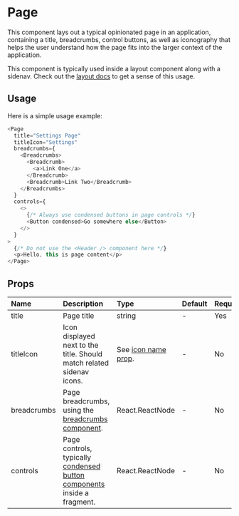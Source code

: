 # Page

This component lays out a typical opinionated page in an application, containing a title, breadcrumbs, control buttons, as well as iconography that helps the user understand how the page fits into the larger context of the application.

This component is typically used inside a layout component along with a sidenav. Check out the [layout docs](./layout.md) to get a sense of this usage.

## Usage

Here is a simple usage example:

```js
<Page
  title="Settings Page"
  titleIcon="Settings"
  breadcrumbs={
    <Breadcrumbs>
      <Breadcrumb>
        <a>Link One</a>
      </Breadcrumb>
      <Breadcrumb>Link Two</Breadcrumb>
    </Breadcrumbs>
  }
  controls={
    <>
      {/* Always use condensed buttons in page controls */}
      <Button condensed>Go somewhere else</Button>
    </>
  }
>
  {/* Do not use the <Header /> component here */}
  <p>Hello, this is page content</p>
</Page>
```

## Props

| Name        | Description                                                                            | Type                             | Default | Required |
| :---------- | :------------------------------------------------------------------------------------- | :------------------------------- | :------ | :------- |
| title       | Page title                                                                             | string                           | -       | Yes      |
| titleIcon   | Icon displayed next to the title. Should match related sidenav icons.                  | See [icon name prop](./icon.md). | -       | No       |
| breadcrumbs | Page breadcrumbs, using the [breadcrumbs component](./breadcrumb.md).                  | React.ReactNode                  | -       | No       |
| controls    | Page controls, typically [condensed button components](./button.md) inside a fragment. | React.ReactNode                  | -       | No       |
